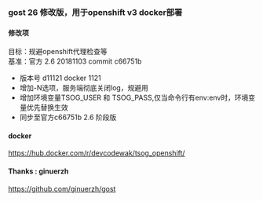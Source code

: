

### gost 26 修改版，用于openshift v3 docker部署  


#### 修改项  

目标：规避openshift代理检查等  
基准：官方 2.6 20181103 commit c66751b  
- 版本号 d11121 docker 1121  
- 增加-N选项，服务端彻底关闭log，规避用  
- 增加环境变量TSOG_USER 和 TSOG_PASS,仅当命令行有env:env时，环境变量优先替换生效  
- 同步至官方c66751b 2.6 阶段版  

#### docker  
<https://hub.docker.com/r/devcodewak/tsog_openshift/>

#### Thanks : ginuerzh  
<https://github.com/ginuerzh/gost>  
  
  
  

